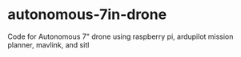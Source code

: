 # autonomous-7in-drone
Code for Autonomous 7" drone using raspberry pi, ardupilot mission planner, mavlink, and sitl

